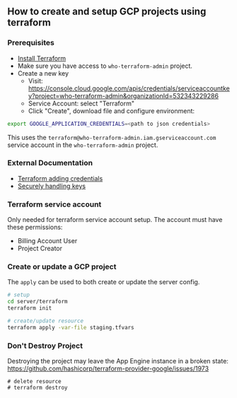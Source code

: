 ## How to create and setup GCP projects using terraform

### Prerequisites

- [Install Terraform](https://learn.hashicorp.com/tutorials/terraform/install-cli?in=terraform/gcp-get-started)
- Make sure you have access to `who-terraform-admin` project.
- Create a new key
  - Visit: https://console.cloud.google.com/apis/credentials/serviceaccountkey?project=who-terraform-admin&organizationId=532343229286
  - Service Account: select "Terraform"
  - Click "Create", download file and configure environment:

```sh
export GOOGLE_APPLICATION_CREDENTIALS=<path to json credentials>
```

This uses the `terraform@who-terraform-admin.iam.gserviceaccount.com` service account in the `who-terraform-admin` project.

### External Documentation

- [Terraform adding credentials](https://www.terraform.io/docs/providers/google/guides/getting_started.html#adding-credentials)
- [Securely handling keys](https://cloud.google.com/iam/docs/understanding-service-accounts?_ga=2.87249435.-2051693357.1581897767#managing_service_account_keys)

### Terraform service account

Only needed for terraform service account setup. The account must have these permissions:

- Billing Account User
- Project Creator

### Create or update a GCP project

The `apply` can be used to both create or update the server config.

```sh
# setup
cd server/terraform
terraform init

# create/update resource
terraform apply -var-file staging.tfvars
```

### Don't Destroy Project

Destroying the project may leave the App Engine instance in a broken state: https://github.com/hashicorp/terraform-provider-google/issues/1973

```
# delete resource
# terraform destroy
```
